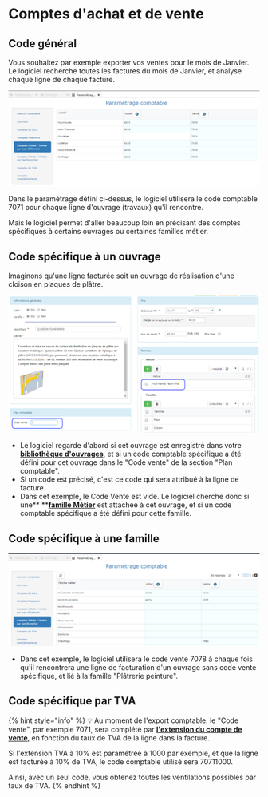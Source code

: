 # Comptes d'achat et de vente

## Code général

Vous souhaitez par exemple exporter vos ventes pour le mois de Janvier.\
Le logiciel recherche toutes les factures du mois de Janvier, et analyse chaque ligne de chaque facture.

![](../../../.gitbook/assets/compte_par_type.png)

Dans le paramétrage défini ci-dessus, le logiciel utilisera le code comptable 7071 pour chaque ligne d'ouvrage (travaux) qu'il rencontre.

Mais le logiciel permet d'aller beaucoup loin en précisant des comptes spécifiques à certains ouvrages ou certaines familles métier.

## Code spécifique à un ouvrage

Imaginons qu'une ligne facturée soit un ouvrage de réalisation d'une cloison en plaques de plâtre.

![](../../../.gitbook/assets/fiche-ouvrage_compta.png)

* Le logiciel regarde d'abord si cet ouvrage est enregistré dans votre [**bibliothèque d'ouvrages**](../../bibliotheque-de-chiffrage/la-bibliotheque-douvrages/), et si un code comptable spécifique a été défini pour cet ouvrage dans le "Code vente" de la section "Plan comptable".
* Si un code est précisé, c'est ce code qui sera attribué à la ligne de facture.
* Dans cet exemple, le Code Vente est vide. Le logiciel cherche donc si une** **[**famille Métier**](../../bibliotheque-de-chiffrage/les-familles.md) est attachée à cet ouvrage, et si un code comptable spécifique a été défini pour cette famille.

## Code spécifique à une famille

![](../../../.gitbook/assets/compte_par_famille.png)

* Dans cet exemple, le logiciel utilisera le code vente 7078 à chaque fois qu'il rencontrera une ligne de facturation d'un ouvrage sans code vente spécifique, et lié à la famille "Plâtrerie peinture".

## Code spécifique par TVA

{% hint style="info" %}
:bulb: Au moment de l'export comptable, le "Code vente", par exemple 7071, sera complété par [**l'extension du compte de vente**](les-comptes-de-tva.md), en fonction du taux de TVA de la ligne dans la facture.

Si l'extension TVA à 10% est paramétrée à 1000 par exemple, et que la ligne est facturée à 10% de TVA, le code comptable utilisé sera 70711000.

Ainsi, avec un seul code, vous obtenez toutes les ventilations possibles par taux de TVA.
{% endhint %}

